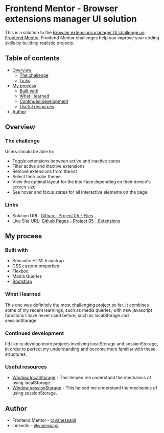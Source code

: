 # Frontend Mentor - Browser extensions manager UI solution

This is a solution to the [Browser extensions manager UI challenge on Frontend Mentor](https://www.frontendmentor.io/challenges/browser-extension-manager-ui-yNZnOfsMAp). Frontend Mentor challenges help you improve your coding skills by building realistic projects. 

## Table of contents

- [Overview](#overview)
  - [The challenge](#the-challenge)
  - [Links](#links)
- [My process](#my-process)
  - [Built with](#built-with)
  - [What I learned](#what-i-learned)
  - [Continued development](#continued-development)
  - [Useful resources](#useful-resources)
- [Author](#author)

## Overview

### The challenge

Users should be able to:

- Toggle extensions between active and inactive states
- Filter active and inactive extensions
- Remove extensions from the list
- Select their color theme
- View the optimal layout for the interface depending on their device's screen size
- See hover and focus states for all interactive elements on the page

### Links

- Solution URL: [Github - Project 05 - Files](https://github.com/vanessaplj/project-05-extensions)
- Live Site URL: [Github Pages - Project 05 - Extensions](https://vanessaplj.github.io/project-05-extensions/)

## My process

### Built with

- Semantic HTML5 markup
- CSS custom properties
- Flexbox
- Media Queries
- [Bootstrap](https://getbootstrap.com/)

### What I learned

This one was definitely the most challenging project so far. It combines some of my recent learnings, such as media queries, with new javascript functions I have never used before, such as localStorage and sessionStorage.

### Continued development

I'd like to develop more projects involving localStorage and sessionStorage, in order to perfect my understanding and become more familiar with these structures.

### Useful resources

- [Window localStorage](https://www.w3schools.com/jsref/prop_win_localstorage.asp) - This helped me understand the mechanics of using localStorage.
- [Window sessionStorage](https://www.w3schools.com/jsref/prop_win_sessionstorage.asp) - This helped me understand the mechanics of using sessionStorage.

## Author

- Frontend Mentor - [@vanessaplj](https://www.frontendmentor.io/profile/vanessaplj)
- LinkedIn - [@vanessaplj](https://www.linkedin.com/in/vanessaplj/)
